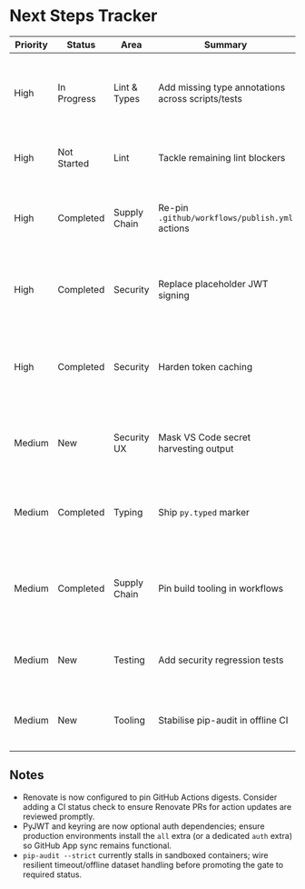 # Next Steps Tracker

| Priority | Status      | Area         | Summary                                           | Notes                                                                                                                                               |
| -------- | ----------- | ------------ | ------------------------------------------------- | --------------------------------------------------------------------------------------------------------------------------------------------------- |
| High     | In Progress | Lint & Types | Add missing type annotations across scripts/tests | Continue annotating tests flagged by `ruff --select ANN`; unblock `mypy` expansion later. ✅ `tests/test_env_auth.py` fully annotated (2025-10-08). |
| High     | Not Started | Lint         | Tackle remaining lint blockers                    | Address import ordering, redundant casts, markdown lint, and any new Ruff findings.                                                                 |
| High     | Completed   | Supply Chain | Re-pin `.github/workflows/publish.yml` actions    | Restored `pypa/gh-action-pypi-publish` to commit `e53eb8b` and enabled Renovate digest pinning for the GitHub Actions manager.                      |
| High     | Completed   | Security     | Replace placeholder JWT signing                   | `_generate_jwt` now signs with PyJWT when available and falls back to a logged placeholder only if the dependency is absent.                        |
| High     | Completed   | Security     | Harden token caching                              | GitHub App tokens persist to the OS keyring (with encoded file backup) and legacy plaintext cache files are still readable for upgrades.            |
| Medium   | New         | Security UX  | Mask VS Code secret harvesting output             | `get_vscode_secrets` returns raw tokens; ensure callers redact or gate behind explicit opt-in to avoid accidental logging.                          |
| Medium   | Completed   | Typing       | Ship `py.typed` marker                            | Added `src/issuesuite/py.typed` and updated `MANIFEST.in` to ensure type hints ship with the wheel.                                                 |
| Medium   | Completed   | Supply Chain | Pin build tooling in workflows                    | Workflow now installs `pip==24.2`, `build==1.2.2.post1`, and `twine==6.2.0`; evaluate adding `--require-hashes` once digests are curated.           |
| Medium   | New         | Testing      | Add security regression tests                     | Add unit/integration coverage for GitHub App auth failures, JWT validation, and token cache permissions.                                            |
| Medium   | New         | Tooling      | Stabilise pip-audit in offline CI                 | Investigate resilient timeouts/offline datasets so `pip-audit --strict` no longer hangs without network access.                                     |

## Notes

- Renovate is now configured to pin GitHub Actions digests. Consider adding a CI status check to ensure Renovate PRs for action updates are reviewed promptly.
- PyJWT and keyring are now optional auth dependencies; ensure production environments install the `all` extra (or a dedicated `auth` extra) so GitHub App sync remains functional.
- `pip-audit --strict` currently stalls in sandboxed containers; wire resilient timeout/offline dataset handling before promoting the gate to required status.
